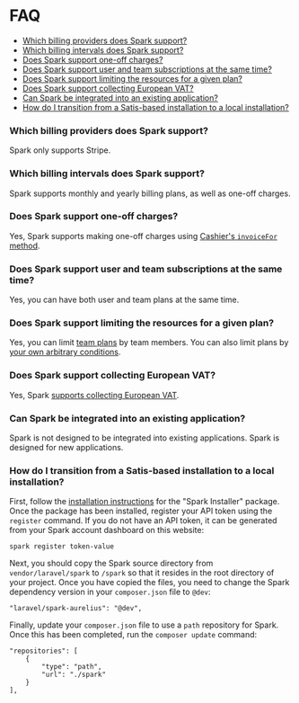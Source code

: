 # FAQ

- [Which billing providers does Spark support?](#billing-providers)
- [Which billing intervals does Spark support?](#billing-intervals)
- [Does Spark support one-off charges?](#one-off)
- [Does Spark support user and team subscriptions at the same time?](#user-and-team-billing)
- [Does Spark support limiting the resources for a given plan?](#limiting-resources)
- [Does Spark support collecting European VAT?](#vat)
- [Can Spark be integrated into an existing application?](#existing)
- [How do I transition from a Satis-based installation to a local installation?](#move-from-satis-to-path)

<a name="billing-providers"></a>
### Which billing providers does Spark support?

Spark only supports Stripe.

<a name="billing-intervals"></a>
### Which billing intervals does Spark support?

Spark supports monthly and yearly billing plans, as well as one-off charges.

<a name="one-off"></a>
### Does Spark support one-off charges?

Yes, Spark supports making one-off charges using [Cashier's `invoiceFor` method](https://laravel.com/docs/billing#single-charges).

<a name="user-and-team-billing"></a>
### Does Spark support user and team subscriptions at the same time?

Yes, you can have both user and team plans at the same time.

<a name="limiting-resources"></a>
### Does Spark support limiting the resources for a given plan?

Yes, you can limit [team plans](/docs/7.0/billing#configuring-team-billing-plans) by team members. You can also limit plans by [your own arbitrary conditions](/docs/7.0/billing#constraining-access-to-plans).

<a name="vat"></a>
### Does Spark support collecting European VAT?

Yes, Spark [supports collecting European VAT](/docs/7.0/european-vat).

<a name="existing"></a>
### Can Spark be integrated into an existing application?

Spark is not designed to be integrated into existing applications. Spark is designed for new applications.

<a name="move-from-satis-to-path"></a>
### How do I transition from a Satis-based installation to a local installation?

First, follow the [installation instructions](https://spark.laravel.com/docs/7.0/installation) for the "Spark Installer" package. Once the package has been installed, register your API token using the `register` command. If you do not have an API token, it can be generated from your Spark account dashboard on this website:

    spark register token-value

Next, you should copy the Spark source directory from `vendor/laravel/spark` to `/spark` so that it resides in the root directory of your project. Once you have copied the files, you need to change the Spark dependency version in your `composer.json` file to `@dev`:

    "laravel/spark-aurelius": "@dev",

Finally, update your `composer.json` file to use a `path` repository for Spark. Once this has been completed, run the `composer update` command:

    "repositories": [
        {
            "type": "path",
            "url": "./spark"
        }
    ],
